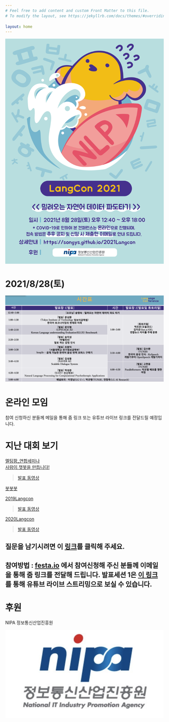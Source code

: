 ```yaml
---
# Feel free to add content and custom Front Matter to this file.
# To modify the layout, see https://jekyllrb.com/docs/themes/#overriding-theme-defaults

layout: home
---
```


                  


<img src="./pic/logo.png" width="800"><BR>



#  2021/8/28(토)                             
                       
     
 <img src="./pic/schedule.png" width="800"><BR>                     

# 온라인 모임
참여 신청하신 분들께 메일을 통해 줌 링크 또는 유튜브 라이브 링크를 전달드릴 예정입니다.         


# 지난 대회 보기          
[멜팅팡_연합세미나](https://www.onoffmix.com/event/110570)                   
[사람이 챗봇을 만듭니다!](https://www.onoffmix.com/event/124842)            
 >[발표 동영상](https://www.youtube.com/playlist?list=PLqkITFr6P-oRQu0OJCIqHuff-ubbCkWlL)                   

[봇봇봇](https://www.onoffmix.com/event/89407) 

[2019Langcon](https://songys.github.io/2019LangCon/)           
>[발표 동영상](https://www.youtube.com/playlist?list=PLqkITFr6P-oSpBGJY4ZW0hBDW6wd_a8gG)       
              
[2020Langcon](https://songys.github.io/2020LangconOnOff/)    
>[발표 동영상](https://www.youtube.com/playlist?list=PLqkITFr6P-oRTpBB7GZB7zRq70RQ4Brqt)       

## 질문을 남기시려면 이 [링크](https://forms.gle/BjqLLcLKsC4GUPzq6)를 클릭해 주세요.


## 참여방법 : [festa.io](https://festa.io/events/1747) 에서 참여신청해 주신 분들께 이메일을 통해 줌 링크를 전달해 드립니다. 발표세션 1은 [이 링크](https://www.youtube.com/watch?v=iUKdy2XFkfM)를 통해 유튜브 라이브 스트리밍으로 보실 수 있습니다.     

# 후원                       

NIPA 정보통신산업진흥원            

<img src="./pic/nipa.png" width="600"><BR>








